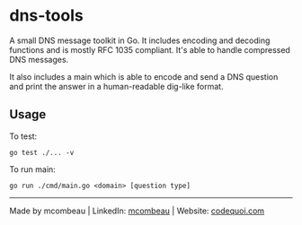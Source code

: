 # dns-tools

A small DNS message toolkit in Go. It includes encoding and decoding functions and is mostly RFC 1035 compliant. It's able to handle compressed DNS messages.

It also includes a main which is able to encode and send a DNS question and print the answer in a human-readable dig-like format.

## Usage

To test:

```shell
go test ./... -v
```

To run main:

```shell
go run ./cmd/main.go <domain> [question type]
```

---
Made by mcombeau | LinkedIn: [mcombeau](https://www.linkedin.com/in/mia-combeau-86653420b/) | Website: [codequoi.com](https://www.codequoi.com)